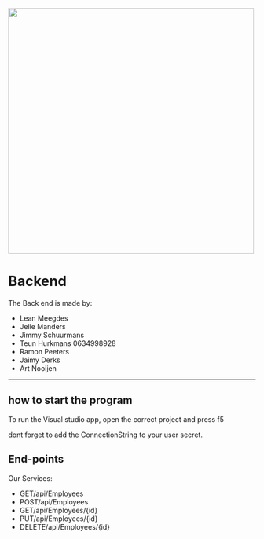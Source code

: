 <img src="https://upload.wikimedia.org/wikipedia/commons/thumb/7/7d/Microsoft_.NET_logo.svg/800px-Microsoft_.NET_logo.svg.png" width="500px"/>

# Backend
The Back end is made by: 
- Lean Meegdes
- Jelle Manders
- Jimmy Schuurmans
- Teun Hurkmans 0634998928
- Ramon Peeters
- Jaimy Derks
- Art Nooijen
--- 
## how to start the program
To run the Visual studio app, open the correct project and press f5

dont forget to add the ConnectionString to your user secret.
## End-points 
Our Services:
- GET/api/Employees
- POST/api/Employees
- GET/api/Employees/{id}
- PUT/api/Employees/{id}
- DELETE/api/Employees/{id}
